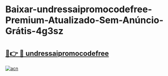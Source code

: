 # Baixar-undressaipromocodefree-Premium-Atualizado-Sem-Anúncio-Grátis-4g3sz

# <h2><a href="https://onptvd.esa.edu.pl?src=undressaipromocodefree&ref=4g3sz">🔗👉 🔴 undressaipromocodefree</a></h2>

[![acn](https://github.com/user-attachments/assets/0f9c940e-d8b0-45ae-aac7-cd30a18b3e1c)](https://onptvd.esa.edu.pl?src=undressaipromocodefree&ref=4g3sz)

